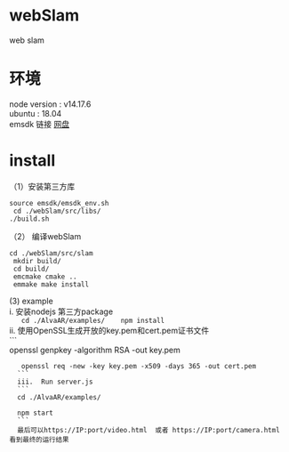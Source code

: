 # webSlam
web slam 
# 环境   
node version :  v14.17.6    
ubuntu : 18.04     
emsdk 链接  [网盘](https://drive.google.com/file/d/1JjnfotmWiNt-fw4nOIpjz39dBkxdEzLA/view?usp=drive_link)     
#  install     
（1）安装第三方库    
```
source emsdk/emsdk_env.sh    
 cd ./webSlam/src/libs/   
./build.sh  
```     
（2） 编译webSlam     

``` 
cd ./webSlam/src/slam   
 mkdir build/   
 cd build/    
 emcmake cmake ..    
 emmake make install  
```
(3)  example    
     i. 安装nodejs 第三方package     
     ```   
     cd ./AlvaAR/examples/   
     npm install    
     ```    
     ii. 使用OpenSSL生成开放的key.pem和cert.pem证书文件    
      ```    
       openssl genpkey -algorithm RSA -out key.pem      
       
       openssl req -new -key key.pem -x509 -days 365 -out cert.pem     
      ```    
      iii.  Run server.js   
      ```   
      cd ./AlvaAR/examples/     
      
      npm start  
      ```    
      最后可以https://IP:port/video.html  或者 https://IP:port/camera.html  看到最终的运行结果  

